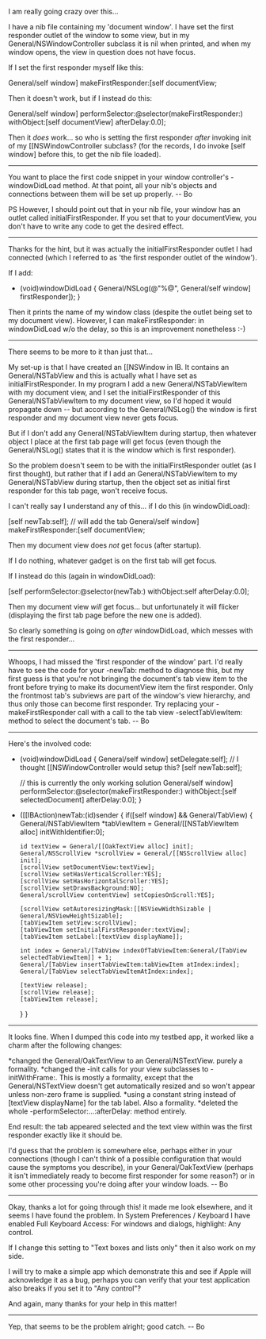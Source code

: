 I am really going crazy over this...

I have a nib file containing my 'document window'. I have set the first responder outlet of the window to some view, but in my General/NSWindowController subclass it is nil when printed, and when my window opens, the view in question does not have focus.

If I set the first responder myself like this:

    
   General/self window] makeFirstResponder:[self documentView;


Then it doesn't work, but if I instead do this:

    
   General/self window] performSelector:@selector(makeFirstResponder:)
      withObject:[self documentView]
      afterDelay:0.0];


Then it *does* work... so who is setting the first responder *after* invoking init of my [[NSWindowController subclass? (for the records, I do invoke [self window] before this, to get the nib file loaded).

----

You want to place the first code snippet in your window controller's -windowDidLoad method.  At that point, all your nib's objects and connections between them will be set up properly. -- Bo

PS However, I should point out that in your nib file, your window has an outlet called initialFirstResponder.  If you set that to your documentView, you don't have to write any code to get the desired effect.

----

Thanks for the hint, but it was actually the initialFirstResponder outlet I had connected (which I referred to as 'the first responder outlet of the window').

If I add:

    
- (void)windowDidLoad
{
   General/NSLog(@"%@", General/self window] firstResponder]);
}


Then it prints the name of my window class (despite the outlet being set to my document view). However, I can makeFirstResponder: in windowDidLoad w/o the delay, so this is an improvement nonetheless :-)

----

There seems to be more to it than just that...

My set-up is that I have created an [[NSWindow in IB. It contains an General/NSTabView and this is actually what I have set as initialFirstResponder. In my program I add a new General/NSTabViewItem with my document view, and I set the initialFirstResponder of this General/NSTabViewItem to my document view, so I'd hoped it would propagate down -- but according to the General/NSLog() the window is first responder and my document view never gets focus.

But if I don't add any General/NSTabViewItem during startup, then whatever object I place at the first tab page will get focus (even though the General/NSLog() states that it is the window which is first responder).

So the problem doesn't seem to be with the initialFirstResponder outlet (as I first thought), but rather that if I add an General/NSTabViewItem to my General/NSTabView during startup, then the object set as initial first responder for this tab page, won't receive focus.

I can't really say I understand any of this... if I do this (in windowDidLoad):

    
   [self newTab:self]; // will add the tab
   General/self window] makeFirstResponder:[self documentView;


Then my document view does *not* get focus (after startup).

If I do nothing, whatever gadget is on the first tab will get focus.

If I instead do this (again in windowDidLoad):

    
   [self performSelector:@selector(newTab:)
      withObject:self
      afterDelay:0.0];


Then my document view *will* get focus... but unfortunately it will flicker (displaying the first tab page before the new one is added).

So clearly something is going on *after* windowDidLoad, which messes with the first responder...

----

Whoops, I had missed the 'first responder of the window' part.  I'd really have to see the code for your -newTab: method to diagnose this, but my first guess is that you're not bringing the document's tab view item to the front before trying to make its documentView item the first responder.  Only the frontmost tab's subviews are part of the window's view hierarchy, and thus only those can become first responder. Try replacing your -makeFirstResponder call with a call to the tab view -selectTabViewItem: method to select the document's tab. -- Bo

----

Here's the involved code:

    

- (void)windowDidLoad
{
   General/self window] setDelegate:self]; // I thought [[NSWindowController would setup this?
   [self newTab:self];

   // this is currently the only working solution
   General/self window] performSelector:@selector(makeFirstResponder:)
      withObject:[self selectedDocument]
      afterDelay:0.0];
}

- ([[IBAction)newTab:(id)sender
{
   if([self window] && General/TabView)
   {
      General/NSTabViewItem *tabViewItem = General/[[NSTabViewItem alloc] initWithIdentifier:0];

      id textView = General/[[OakTextView alloc] init];
      General/NSScrollView *scrollView = General/[[NSScrollView alloc] init];
      [scrollView setDocumentView:textView];
      [scrollView setHasVerticalScroller:YES];
      [scrollView setHasHorizontalScroller:YES];
      [scrollView setDrawsBackground:NO];
      General/scrollView contentView] setCopiesOnScroll:YES];

      [scrollView setAutoresizingMask:[[NSViewWidthSizable | General/NSViewHeightSizable];
      [tabViewItem setView:scrollView];
      [tabViewItem setInitialFirstResponder:textView];
      [tabViewItem setLabel:[textView displayName]];
   
      int index = General/[TabView indexOfTabViewItem:General/[TabView selectedTabViewItem]] + 1;
      General/[TabView insertTabViewItem:tabViewItem atIndex:index];
      General/[TabView selectTabViewItemAtIndex:index];

      [textView release];
      [scrollView release];
      [tabViewItem release];
   }
}



----

It looks fine.  When I dumped this code into my testbed app, it worked like a charm after the following changes:

*changed the General/OakTextView to an General/NSTextView.  purely a formality.
*changed the -init calls for your view subclasses to -initWithFrame:. This is mostly a formality, except that the General/NSTextView doesn't get automatically resized and so won't appear unless non-zero frame is supplied.
*using a constant string instead of [textView displayName] for the tab label.  Also a formality.
*deleted the whole -performSelector:...:afterDelay: method entirely. 

End result: the tab appeared selected and the text view within was the first responder exactly like it should be.

I'd guess that the problem is somewhere else, perhaps either in your connections (though I can't think of a possible configuration that would cause the symptoms you describe), in your General/OakTextView (perhaps it isn't immediately ready to become first responder for some reason?) or in some other processing you're doing after your window loads.  -- Bo

----

Okay, thanks a lot for going through this! it made me look elsewhere, and it seems I have found the problem. In System Preferences / Keyboard I have enabled Full Keyboard Access: For windows and dialogs, highlight: Any control.

If I change this setting to "Text boxes and lists only" then it also work on my side.

I will try to make a simple app which demonstrate this and see if Apple will acknowledge it as a bug, perhaps you can verify that your test application also breaks if you set it to "Any control"?

And again, many thanks for your help in this matter!

----

Yep, that seems to be the problem alright; good catch. -- Bo